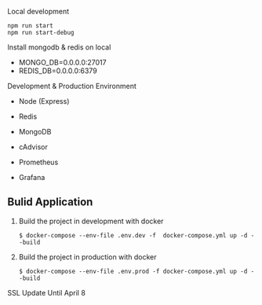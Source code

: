 Local development 

```
npm run start 
npm run start-debug
```
Install mongodb & redis on local
* MONGO_DB=0.0.0.0:27017
* REDIS_DB=0.0.0.0:6379


Development & Production Environment

- Node (Express)

- Redis
- MongoDB
- cAdvisor
- Prometheus
- Grafana

## Bulid Application

1. Build the project in development  with docker
    
    ```
    $ docker-compose --env-file .env.dev -f  docker-compose.yml up -d --build

2. Build the project in production with docker
    
    ```
    $ docker-compose --env-file .env.prod -f docker-compose.yml up -d --build
    ```

SSL Update Until April 8